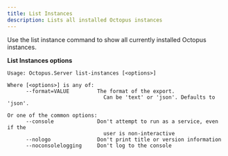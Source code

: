 ```yaml
---
title: List Instances
description: Lists all installed Octopus instances
---
```


Use the list instance command to show all currently installed Octopus instances.

**List Instances options**

```text
Usage: Octopus.Server list-instances [<options>]

Where [<options>] is any of:
      --format=VALUE         The format of the export. 
	                           Can be 'text' or 'json'. Defaults to 'json'.

Or one of the common options:
      --console              Don't attempt to run as a service, even if the
                               user is non-interactive
      --nologo               Don't print title or version information
      --noconsolelogging     Don't log to the console
```
